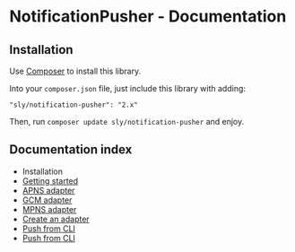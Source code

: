 # NotificationPusher - Documentation

## Installation

Use [Composer](http://getcomposer.org) to install this library.

Into your `composer.json` file, just include this library with adding:

```
"sly/notification-pusher": "2.x"
```

Then, run `composer update sly/notification-pusher` and enjoy.

## Documentation index

* Installation
* [Getting started](https://github.com/Ph3nol/NotificationPusher/blob/master/doc/getting-started.md)
* [APNS adapter](https://github.com/Ph3nol/NotificationPusher/blob/master/doc/apns-adapter.md)
* [GCM adapter](https://github.com/Ph3nol/NotificationPusher/blob/master/doc/gcm-adapter.md)
* [MPNS adapter](https://github.com/Ph3nol/NotificationPusher/blob/master/doc/mpns-adapter.md)
* [Create an adapter](https://github.com/Ph3nol/NotificationPusher/blob/master/doc/create-an-adapter.md)
* [Push from CLI](https://github.com/Ph3nol/NotificationPusher/blob/master/doc/push-from-cli.md)
* [Push from CLI](https://github.com/Ph3nol/NotificationPusher/blob/master/doc/push-from-cli.md)
